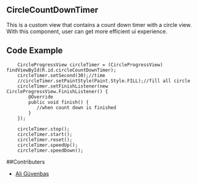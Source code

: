 ## CircleCountDownTimer

This is a custom view that contains a count down timer with a circle view. With this component, 
user can get more efficient ui experience.

## Code Example

        CircleProgressView circleTimer = (CircleProgressView) findViewById(R.id.circleCountDownTimer);
        circleTimer.setSecond(30);//time
        //circleTimer.setPaintStyle(Paint.Style.FILL);//fill all circle
        circleTimer.setFinishListener(new CircleProgressView.FinishListener() {
            @Override
            public void finish() {
               //when count down is finished
            }
        });
        
        circleTimer.stop();
        circleTimer.start();
        circleTimer.reset();
        circleTimer.speedUp();
        circleTimer.speedDown();
 
 ##Contributers
 
 * [Ali Güvenbaş](https://github.com/aliguvenbas)

